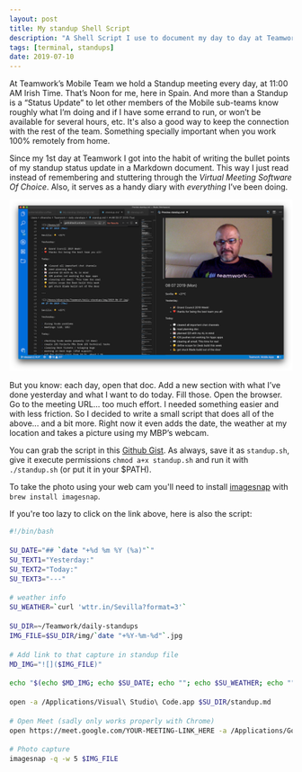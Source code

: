 ```yaml
---
layout: post
title: My standup Shell Script
description: "A Shell Script I use to document my day to day at Teamwork"
tags: [terminal, standups]
date: 2019-07-10
---
```


At Teamwork’s Mobile Team we hold a Standup meeting every day, at 11:00 AM Irish Time. That’s Noon for me, here in Spain. And more than a Standup is a “Status Update” to let other members of the Mobile sub-teams know roughly what I’m doing and if I have some errand to run, or won’t be available for several hours, etc. It's also a good way to keep the connection with the rest of the team. Something specially important when you work 100% remotely from home.

Since my 1st day at Teamwork I got into the habit of writing the bullet points of my standup status update in a Markdown document. This way I just read instead of remembering and stuttering through the _Virtual Meeting Software Of Choice_. Also, it serves as a handy diary with _everything_ I’ve been doing.

![](/img/standup-script.png)

But you know: each day, open that doc. Add a new section with what I’ve done yesterday and what I want to do today. Fill those. Open the browser. Go to the meeting URL... too much effort. I needed something easier and with less friction. So I decided to write a small script that does all of the above... and a bit more. Right now it even adds the date, the weather at  my location and takes a picture using my MBP’s webcam. 

You can grab the script in this [Github Gist](https://gist.github.com/dfreniche/21425d7d911dcca89873e76c7776ad09). As always, save it as `standup.sh`, give it execute permissions `chmod a+x standup.sh` and run it with `./standup.sh` (or put it in your $PATH).

To take the photo using your web cam you'll need to install [imagesnap](https://github.com/rharder/imagesnap) with `brew install imagesnap`.

If you're too lazy to click on the link above, here is also the script:

```bash
#!/bin/bash

SU_DATE="## `date "+%d %m %Y (%a)"`"
SU_TEXT1="Yesterday:"
SU_TEXT2="Today:"
SU_TEXT3="---"

# weather info
SU_WEATHER=`curl 'wttr.in/Sevilla?format=3'`

SU_DIR=~/Teamwork/daily-standups
IMG_FILE=$SU_DIR/img/`date "+%Y-%m-%d"`.jpg 

# Add link to that capture in standup file
MD_IMG="![]($IMG_FILE)"

echo "$(echo $MD_IMG; echo $SU_DATE; echo ""; echo $SU_WEATHER; echo ""; echo $SU_TEXT1; echo ""; echo ""; echo $SU_TEXT2; echo ""; echo ""; echo $SU_TEXT3; echo ""; cat $SU_DIR/standup.md)" > $SU_DIR/standup.md

open -a /Applications/Visual\ Studio\ Code.app $SU_DIR/standup.md

# Open Meet (sadly only works properly with Chrome)
open https://meet.google.com/YOUR-MEETING-LINK_HERE -a /Applications/Google\ Chrome.app

# Photo capture
imagesnap -q -w 5 $IMG_FILE
```